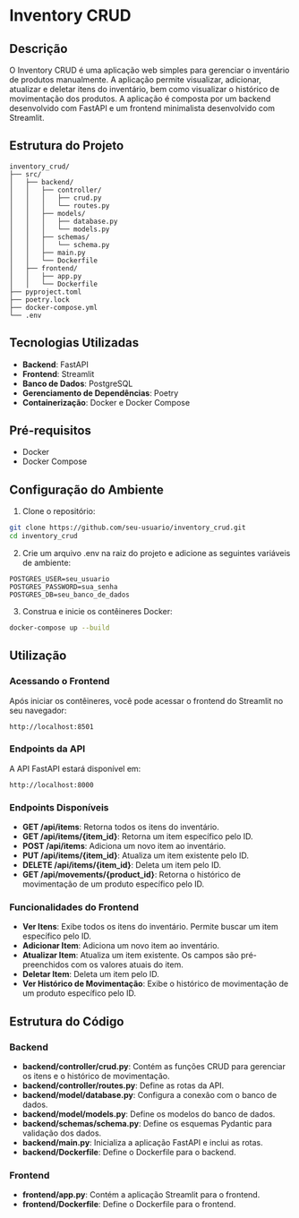 # Inventory CRUD

## Descrição

O Inventory CRUD é uma aplicação web simples para gerenciar o inventário de produtos manualmente. A aplicação permite visualizar, adicionar, atualizar e deletar itens do inventário, bem como visualizar o histórico de movimentação dos produtos. A aplicação é composta por um backend desenvolvido com FastAPI e um frontend minimalista desenvolvido com Streamlit.

## Estrutura do Projeto

```
inventory_crud/
├── src/
│   ├── backend/
│   │   ├── controller/
│   │   │   ├── crud.py
│   │   │   └── routes.py
│   │   ├── models/
│   │   │   ├── database.py
│   │   │   └── models.py
│   │   ├── schemas/
│   │   │   └── schema.py
│   │   ├── main.py
│   │   └── Dockerfile
│   ├── frontend/
│   │   ├── app.py
│   │   └── Dockerfile
├── pyproject.toml
├── poetry.lock
├── docker-compose.yml
└── .env
```

## Tecnologias Utilizadas

- **Backend**: FastAPI
- **Frontend**: Streamlit
- **Banco de Dados**: PostgreSQL
- **Gerenciamento de Dependências**: Poetry
- **Containerização**: Docker e Docker Compose

## Pré-requisitos

- Docker
- Docker Compose

## Configuração do Ambiente

1. Clone o repositório:

```bash
git clone https://github.com/seu-usuario/inventory_crud.git
cd inventory_crud
```

2. Crie um arquivo .env na raiz do projeto e adicione as seguintes variáveis de ambiente:

```
POSTGRES_USER=seu_usuario
POSTGRES_PASSWORD=sua_senha
POSTGRES_DB=seu_banco_de_dados
```

3. Construa e inicie os contêineres Docker:

```bash
docker-compose up --build
```

## Utilização

### Acessando o Frontend

Após iniciar os contêineres, você pode acessar o frontend do Streamlit no seu navegador:

```
http://localhost:8501
```

### Endpoints da API
A API FastAPI estará disponível em:

```
http://localhost:8000
```

### Endpoints Disponíveis

- **GET /api/items**: Retorna todos os itens do inventário.
- **GET /api/items/{item_id}**: Retorna um item específico pelo ID.
- **POST /api/items**: Adiciona um novo item ao inventário.
- **PUT /api/items/{item_id}**: Atualiza um item existente pelo ID.
- **DELETE /api/items/{item_id}**: Deleta um item pelo ID.
- **GET /api/movements/{product_id}**: Retorna o histórico de movimentação de um produto específico pelo ID.

### Funcionalidades do Frontend

- **Ver Itens**: Exibe todos os itens do inventário. Permite buscar um item específico pelo ID.
- **Adicionar Item**: Adiciona um novo item ao inventário.
- **Atualizar Item**: Atualiza um item existente. Os campos são pré-preenchidos com os valores atuais do item.
- **Deletar Item**: Deleta um item pelo ID.
- **Ver Histórico de Movimentação**: Exibe o histórico de movimentação de um produto específico pelo ID.

## Estrutura do Código

### Backend

- **backend/controller/crud.py**: Contém as funções CRUD para gerenciar os itens e o histórico de movimentação.
- **backend/controller/routes.py**: Define as rotas da API.
- **backend/model/database.py**: Configura a conexão com o banco de dados.
- **backend/model/models.py**: Define os modelos do banco de dados.
- **backend/schemas/schema.py**: Define os esquemas Pydantic para validação dos dados.
- **backend/main.py**: Inicializa a aplicação FastAPI e inclui as rotas.
- **backend/Dockerfile**: Define o Dockerfile para o backend.

### Frontend

- **frontend/app.py**: Contém a aplicação Streamlit para o frontend.
- **frontend/Dockerfile**: Define o Dockerfile para o frontend.